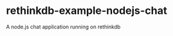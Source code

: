 rethinkdb-example-nodejs-chat
=============================

A node.js chat application running on rethinkdb